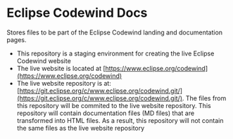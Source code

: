 # Eclipse Codewind Docs
Stores files to be part of the Eclipse Codewind landing and documentation pages. 

* This repository is a staging environment for creating the live Eclipse Codewind website
* The live website is located at [https://www.eclipse.org/codewind](https://www.eclipse.org/codewind)
* The live website repository is at: [https://git.eclipse.org/c/www.eclipse.org/codewind.git/](https://git.eclipse.org/c/www.eclipse.org/codewind.git/). The files from this repository will be commited to the live website repository. This repository will contain documentation files (MD files) that are transformed into HTML files. As a result, this repository will not contain the same files as the live website repository
